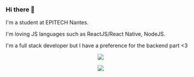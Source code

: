 ### Hi there 👋

I'm a student at EPITECH Nantes.

I'm loving JS languages such as ReactJS/React Native, NodeJS.

I'm a full stack developer but I have a preference for the backend part <3


<p align='center'>
  <a href="#"><img src="https://github-readme-stats.vercel.app/api?username=EternalRat&count_private=true&show_icons=true&include_all_commits=true&theme=synthwave"></a>
</p>
<p align='center'>
  <a href="#"><img src="https://github-readme-stats.vercel.app/api/top-langs/?username=EternalRat&hide=shaderlab,css,hlsl,cmake&langs_count=6&layout=compact&theme=synthwave"></a>
</p>

<!--
**EternalRat/EternalRat** is a ✨ _special_ ✨ repository because its `README.md` (this file) appears on your GitHub profile.

Here are some ideas to get you started:

- 🔭 I’m currently working on ...
- 🌱 I’m currently learning ...
- 👯 I’m looking to collaborate on ...
- 🤔 I’m looking for help with ...
- 💬 Ask me about ...
- 📫 How to reach me: ...
- 😄 Pronouns: ...
- ⚡ Fun fact: ...
-->
